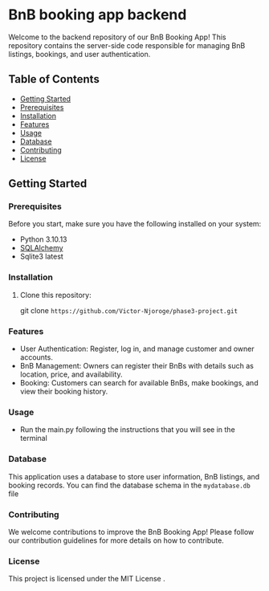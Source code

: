 # BnB booking app backend

Welcome to the backend repository of our BnB Booking App! This repository contains the server-side code responsible for managing BnB listings, bookings, and user authentication.

## Table of Contents

- [Getting Started](#getting-started)
- [Prerequisites](#prerequisites)
- [Installation](#installation)
- [Features](#features)
- [Usage](#usage)
- [Database](#database)
- [Contributing](#contributing)
- [License](#license)

## Getting Started

### Prerequisites

Before you start, make sure you have the following installed on your system:

- Python 3.10.13
- [SQLAlchemy](https://www.sqlalchemy.org/)
- Sqlite3 latest

### Installation

1. Clone this repository:

   git clone `https://github.com/Victor-Njoroge/phase3-project.git`

### Features

- User Authentication: Register, log in, and manage customer and owner accounts.
- BnB Management: Owners can register their BnBs with details such as location, price, and availability.
- Booking: Customers can search for available BnBs, make bookings, and view their booking history.

### Usage

- Run the main.py following the instructions that you will see in the terminal

### Database

This application uses a database to store user information, BnB listings, and booking records. You can find the database schema in the `mydatabase.db` file

### Contributing

We welcome contributions to improve the BnB Booking App! Please follow our contribution guidelines for more details on how to contribute.

### License

This project is licensed under the MIT License .
